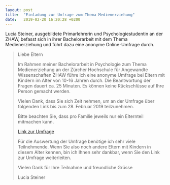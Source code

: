 ```yaml
---
layout: post
title:  "Einladung zur Umfrage zum Thema Medienerziehung"
date:   2019-02-20 16:20:28 +0200
---
```


Lucia Steiner, ausgebildete Primarlehrerin und Psychologiestudentin an
der ZHAW, befasst sich in ihrer Bachelorarbeit mit dem Thema
Medienerziehung und führt dazu eine anonyme Online-Umfrage durch.

> Liebe Eltern
>
> Im Rahmen meiner Bachelorarbeit in Psychologie zum Thema Medienerziehung an der Zürcher Hochschule für Angewandte Wissenschaften ZHAW führe ich eine anonyme Umfrage bei Eltern mit Kindern im Alter von 10-16 Jahren durch. Die Beantwortung der Fragen dauert ca. 25 Minuten. Es können keine Rückschlüsse auf Ihre Person gemacht werden.
>
> Vielen Dank, dass Sie sich Zeit nehmen, um an der Umfrage über folgenden Link bis zum 28. Februar 2019 teilzunehmen. 
>
> Bitte beachten Sie, dass pro Familie jeweils nur ein Elternteil mitmachen kann.
>
> [Link zur Umfrage](https://ww2.unipark.de/uc/Bachelorarbeit_ZHAW/)
>
> Für die Auswertung der Umfrage benötige ich sehr viele Teilnehmende. Wenn Sie also noch andere Eltern mit Kindern in diesem Alter kennen, bin ich Ihnen sehr dankbar, wenn Sie den Link zur Umfrage weiterleiten.
>
> Vielen Dank für Ihre Teilnahme und freundliche Grüsse
>
> Lucia Steiner
